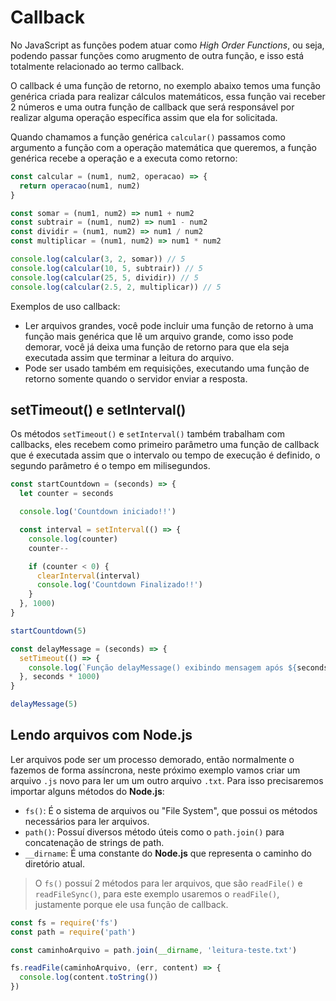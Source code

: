 # Callback

No JavaScript as funções podem atuar como *High Order Functions*, ou seja, podendo passar funções como arugmento de outra função, e isso está totalmente relacionado ao termo callback.

O callback é uma função de retorno, no exemplo abaixo temos uma função genérica criada para realizar cálculos matemáticos, essa função vai receber 2 números e uma outra função de callback que será responsável por realizar alguma operação específica assim que ela for solicitada.

Quando chamamos a função genérica ```calcular()``` passamos como argumento a função com a operação matemática que queremos, a função genérica recebe a operação e a executa como retorno:

```js
const calcular = (num1, num2, operacao) => {
  return operacao(num1, num2)
}

const somar = (num1, num2) => num1 + num2
const subtrair = (num1, num2) => num1 - num2
const dividir = (num1, num2) => num1 / num2
const multiplicar = (num1, num2) => num1 * num2

console.log(calcular(3, 2, somar)) // 5
console.log(calcular(10, 5, subtrair)) // 5
console.log(calcular(25, 5, dividir)) // 5
console.log(calcular(2.5, 2, multiplicar)) // 5
```

Exemplos de uso callback:

- Ler arquivos grandes, você pode incluir uma função de retorno à uma função mais genérica que lê um arquivo grande, como isso pode demorar, você já deixa uma função de retorno para que ela seja executada assim que terminar a leitura do arquivo.
- Pode ser usado também em requisições, executando uma função de retorno somente quando o servidor enviar a resposta.

## setTimeout() e setInterval()

Os métodos ```setTimeout()``` e ```setInterval()``` também trabalham com callbacks, eles recebem como primeiro parâmetro uma função de callback que é executada assim que o intervalo ou tempo de execução é definido, o segundo parâmetro é o tempo em milisegundos.

```js
const startCountdown = (seconds) => {
  let counter = seconds

  console.log('Countdown iniciado!!')

  const interval = setInterval(() => {
    console.log(counter)
    counter--

    if (counter < 0) {
      clearInterval(interval)
      console.log('Countdown Finalizado!!')
    }
  }, 1000)
}

startCountdown(5)
```

```js
const delayMessage = (seconds) => {
  setTimeout(() => {
    console.log(`Função delayMessage() exibindo mensagem após ${seconds}s de delay!`)
  }, seconds * 1000)
}

delayMessage(5)
```

## Lendo arquivos com Node.js

Ler arquivos pode ser um processo demorado, então normalmente o fazemos de forma assíncrona, neste próximo exemplo vamos criar um arquivo ```.js``` novo para ler um um outro arquivo ```.txt```. Para isso precisaremos importar alguns métodos do **Node.js**:

- ```fs()```: É o sistema de arquivos ou "File System", que possui os métodos necessários para ler arquivos.
- ```path()```: Possuí diversos método úteis como o ```path.join()``` para concatenação de strings de path.
- ```__dirname```: É uma constante do **Node.js** que representa o caminho do diretório atual.

> O ```fs()``` possuí 2 métodos para ler arquivos, que são ```readFile()``` e ```readFileSync()```, para este exemplo usaremos o ```readFile()```, justamente porque ele usa função de callback.

```js
const fs = require('fs')
const path = require('path')

const caminhoArquivo = path.join(__dirname, 'leitura-teste.txt')

fs.readFile(caminhoArquivo, (err, content) => {
  console.log(content.toString())
})
```